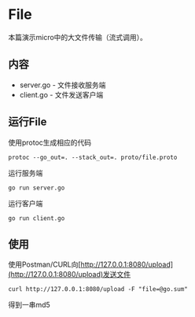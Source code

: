 # File

本篇演示micro中的大文件传输（流式调用）。

## 内容

- server.go - 文件接收服务端
- client.go - 文件发送客户端

## 运行File

使用protoc生成相应的代码
```
protoc --go_out=. --stack_out=. proto/file.proto
```

运行服务端

```shell
go run server.go
```

运行客户端

```shell
go run client.go
```

## 使用
使用Postman/CURL向[http://127.0.0.1:8080/upload](http://127.0.0.1:8080/upload)发送文件

```shell
curl http://127.0.0.1:8080/upload -F "file=@go.sum"
```

得到一串md5
